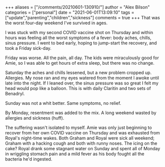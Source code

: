 +++
aliases = ["/comments/20210601-130910/"]
author = "Alex Bilson"
categories = ["personal"]
date = "2021-06-01T13:09:10"
tags = ["update","parenting","children","sickness"]
comments = true
+++
That was the worst four-day weekend I've survived in ages.

I was stuck with my second COVID vaccine shot on Thursday and within hours was feeling all the worst symptoms of a fever: body aches, chills, sinus pressure. I went to bed early, hoping to jump-start the recovery, and took a Friday sick-day.

Friday was worse. All the pain, all day. The kids were miraculously good for Amie, so I was able to get hours of extra sleep, but there was no change.

Saturday the aches and chills lessened, but a new problem cropped up. Allergies. My nose ran and my eyes watered from the moment I awoke until late into the night. If I leaned over, the sinus pressure was so great I felt my head would pop like a balloon. This is with daily Claritin and two sets of Benadryl.

Sunday was not a whit better. Same symptoms, no relief.

By Monday, resentment was added to the mix. A long weekend wasted by allergies and sickness (huff).

The suffering wasn't isolated to myself. Amie was only just beginning to recover from her own COVID vaccine on Thursday and was exhausted from Royal's night-time wakes. Both Graham and Royal were sick all weekend; Graham with a hacking cough and both with runny noses. The icing on the cake? Royal drank some stagnant water on Sunday and spent all of Monday in wriggling stomach pain and a mild fever as his body fought all the bacteria he'd ingested.

